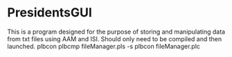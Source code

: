 # PresidentsGUI
This is a program designed for the purpose of storing and manipulating data from txt files using AAM and ISI. 
Should only need to be compiled and then launched.
plbcon plbcmp fileManager.pls -s
plbcon fileManager.plc
